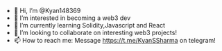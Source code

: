 - 👋 Hi, I’m @Kyan148369
- 👀 I’m interested in becoming a web3 dev
- 🌱 I’m currently learning Solidity,Javascript and React
- 💞️ I’m looking to collaborate on interesting web3 projects!
- 📫 How to reach me: Message https://t.me/KyanSSharma on telegram!

<!---
Kyan148369/Kyan148369 is a ✨ special ✨ repository because its `README.md` (this file) appears on your GitHub profile.
You can click the Preview link to take a look at your changes.
--->

